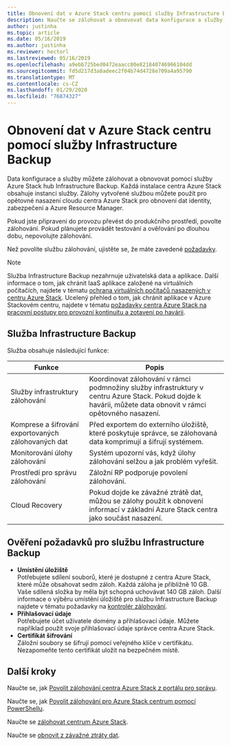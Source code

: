 ```yaml
---
title: Obnovení dat v Azure Stack centru pomocí služby Infrastructure Backup
description: Naučte se zálohovat a obnovovat data konfigurace a služby v Azure Stack hub pomocí služby Infrastructure Backup.
author: justinha
ms.topic: article
ms.date: 05/16/2019
ms.author: justinha
ms.reviewer: hectorl
ms.lastreviewed: 05/16/2019
ms.openlocfilehash: a9ebb725bed0472eaacc80e821840746966104dd
ms.sourcegitcommit: fd5d217d3a8adeec2f04b74d4728e709a4a95790
ms.translationtype: MT
ms.contentlocale: cs-CZ
ms.lasthandoff: 01/29/2020
ms.locfileid: "76874327"
---
```

# <a name="recover-data-in-azure-stack-hub-with-the-infrastructure-backup-service"></a>Obnovení dat v Azure Stack centru pomocí služby Infrastructure Backup

Data konfigurace a služby můžete zálohovat a obnovovat pomocí služby Azure Stack hub Infrastructure Backup. Každá instalace centra Azure Stack obsahuje instanci služby. Zálohy vytvořené službou můžete použít pro opětovné nasazení cloudu centra Azure Stack pro obnovení dat identity, zabezpečení a Azure Resource Manager.

Pokud jste připraveni do provozu převést do produkčního prostředí, povolte zálohování. Pokud plánujete provádět testování a ověřování po dlouhou dobu, nepovolujte zálohování.

Než povolíte službu zálohování, ujistěte se, že máte zavedené [požadavky](#verify-requirements-for-the-infrastructure-backup-service).

> [!Note]  
> Služba Infrastructure Backup nezahrnuje uživatelská data a aplikace. Další informace o tom, jak chránit IaaS aplikace založené na virtuálních počítačích, najdete v tématu [ochrana virtuálních počítačů nasazených v centru Azure Stack](../user/azure-stack-manage-vm-protect.md). Ucelený přehled o tom, jak chránit aplikace v Azure Stackovém centru, najdete v tématu [požadavky centra Azure Stack na pracovní postupy pro provozní kontinuitu a zotavení po havárii](https://aka.ms/azurestackbcdrconsiderationswp).

## <a name="the-infrastructure-backup-service"></a>Služba Infrastructure Backup

Služba obsahuje následující funkce:

| Funkce                                            | Popis                                                                                                                                                |
|----------------------------------------------------|------------------------------------------------------------------------------------------------------------------------------------------------------------|
| Služby infrastruktury zálohování                     | Koordinovat zálohování v rámci podmnožiny služby infrastruktury v centru Azure Stack. Pokud dojde k havárii, můžete data obnovit v rámci opětovného nasazení. |
| Komprese a šifrování exportovaných zálohovaných dat | Před exportem do externího úložiště, které poskytuje správce, se zálohovaná data komprimují a šifrují systémem.                |
| Monitorování úlohy zálohování                              | Systém upozorní vás, když úlohy zálohování selžou a jak problém vyřešit.                                                                                                |
| Prostředí pro správu zálohování                       | Záložní RP podporuje povolení zálohování.                                                                                                                         |
| Cloud Recovery                                     | Pokud dojde ke závažné ztrátě dat, můžou se zálohy použít k obnovení informací v základní Azure Stack centra jako součást nasazení.                                 |

## <a name="verify-requirements-for-the-infrastructure-backup-service"></a>Ověření požadavků pro službu Infrastructure Backup

- **Umístění úložiště**  
  Potřebujete sdílení souborů, které je dostupné z centra Azure Stack, které může obsahovat sedm záloh. Každá záloha je přibližně 10 GB. Vaše sdílená složka by měla být schopná uchovávat 140 GB záloh. Další informace o výběru umístění úložiště pro službu Infrastructure Backup najdete v tématu požadavky na [kontrolér zálohování](azure-stack-backup-reference.md#backup-controller-requirements).
- **Přihlašovací údaje**  
  Potřebujete účet uživatele domény a přihlašovací údaje. Můžete například použít svoje přihlašovací údaje správce centra Azure Stack.
- **Certifikát šifrování**  
  Záložní soubory se šifrují pomocí veřejného klíče v certifikátu. Nezapomeňte tento certifikát uložit na bezpečném místě. 


## <a name="next-steps"></a>Další kroky

Naučte se, jak [Povolit zálohování centra Azure Stack z portálu pro správu](azure-stack-backup-enable-backup-console.md).

Naučte se, jak [Povolit zálohování pro Azure Stack centrum pomocí PowerShellu](azure-stack-backup-enable-backup-powershell.md).

Naučte se [zálohovat centrum Azure Stack](azure-stack-backup-back-up-azure-stack.md).

Naučte se [obnovit z závažné ztráty dat](azure-stack-backup-recover-data.md).

